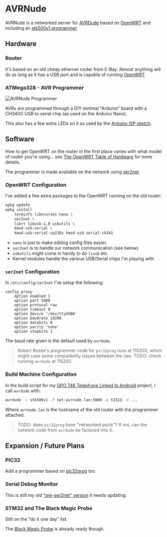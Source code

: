 # AVRNude

AVRNude is a networked server for
[AVRDude](https://github.com/avrdudes/avrdude)
based on
[OpenWRT](https://openwrt.org/)
and including an
[stk500v1 programmer](https://github.com/arduino/arduino-examples/blob/main/examples/11.ArduinoISP/ArduinoISP/ArduinoISP.ino).

## Hardware

### Router

It's based on an old cheap ethernet router from E-Bay. Almost anything will
do as long as it has a USB port and is capable of running
[OpenWRT](https://openwrt.org/toh/start)

### ATMega328 - AVR Programmer

![AVRNude Programmer](https://i.imgur.com/vZm1doT.jpg)

AVRs are programmed through a DIY minimal "Arduino" board with a
CH340G USB to serial chip (as used on the Arduino Nano).

This also has a few extra LEDs on it as used by the
[Arduino ISP sketch](https://github.com/arduino/arduino-examples/blob/main/examples/11.ArduinoISP/ArduinoISP/ArduinoISP.ino).

## Software

How to get OpenWRT on the router in the first place varies with what model of
router you're using... see
[The OpenWRT Table of Hardware](https://openwrt.org/toh/start) for more
details.

The programmer is made available on the network using
[ser2net](https://github.com/cminyard/ser2net)

### OpenWRT Configuration

I've added a few extra packages to the OpenWRT running on the old router:

```sh
opkg update
opkg install
    terminfo libncurses nano \
    ser2net \
    librt libusb-1.0 usbutils \
    kmod-usb-serial \
    kmod-usb-serial-cp210x kmod-usb-serial-ch341
```

* `nano` is just to make editing config files easier.
* `ser2net` is to handle our network communication (see below)
* `usbutils` might come in handy to do `lsusb` etc.
* Kernel modules handle the various USB/Serial chips I'm playing with

### `ser2net` Configuration

In `/etc/config/ser2net` I've setup the following:

```text
config proxy
    option enabled 1
    option port 5000
    option protocol raw
    option timeout 0
    option device '/dev/ttyUSB0'
    option baudrate 19200
    option databits 8
    option parity 'none'
    option stopbits 1
```

The baud rate given is the default used by `avrdude`.

> Robert Rozee's programmer code for `pic32prog` runs at 115200,
> which might case some compatibility issues between the two.
> TODO: check running `avrdude` at 115200.

### Build Machine Configuration

In the build script for my
[GPO 746 Telephone Linked to Android](https://github.com/andy-preston/gpo-746-android)
project, I call `avrdude` with:

```sh
avrdude -c stk500v1 -P net:avrnude.lan:5000 -p t2313 -V ...
```

Where `avrnude.lan` is the hostname of the old router
with the programmer attached.

> TODO: does `pic32prog` have "networked ports"?
> If not, can the network code from `avrdude` be factored into it.

## Expansion / Future Plans

### PIC32

Add a programmer based on
[pic32prog](https://github.com/sergev/pic32prog) too

### Serial Debug Monitor

This is still my old
["pre-ser2net" version](https://github.com/andy-preston/avrnude/blob/master/serdebug.md)
it needs updating.

### STM32 and The Black Magic Probe

Still on the "do it one day" list.

The
[Black Magic Probe](https://andy-preston.github.io/blue-pill-black-magic-probe.html)
is already ready though.

